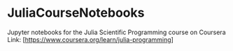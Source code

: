 # JuliaCourseNotebooks

Jupyter notebooks for the Julia Scientific Programming course on Coursera
Link: [https://www.coursera.org/learn/julia-programming]
